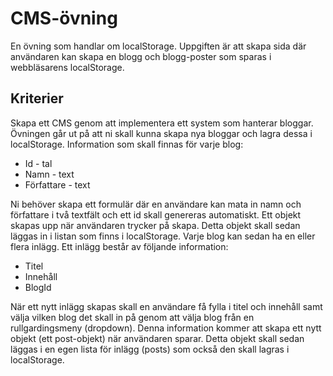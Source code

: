 # CMS-övning

En övning som handlar om localStorage. Uppgiften är att skapa sida där 
användaren kan skapa en blogg och blogg-poster som sparas i webbläsarens localStorage.

## Kriterier

Skapa ett CMS genom att implementera ett system som hanterar bloggar.
Övningen går ut på att ni skall kunna skapa nya bloggar och lagra dessa i localStorage. Information som skall finnas för varje blog:

- Id - tal
- Namn - text
- Författare - text

Ni behöver skapa ett formulär där en användare kan mata in namn och författare i två textfält och
ett id skall genereras automatiskt. Ett objekt skapas upp när användaren trycker på skapa. Detta
objekt skall sedan läggas in i listan som finns i localStorage.
Varje blog kan sedan ha en eller flera inlägg. Ett inlägg består av följande information:

- Titel
- Innehåll
- BlogId

När ett nytt inlägg skapas skall en användare få fylla i titel och innehåll samt välja vilken blog det
skall in på genom att välja blog från en rullgardingsmeny (dropdown). Denna information kommer
att skapa ett nytt objekt (ett post-objekt) när användaren sparar. Detta objekt skall sedan läggas i en
egen lista för inlägg (posts) som också den skall lagras i localStorage.